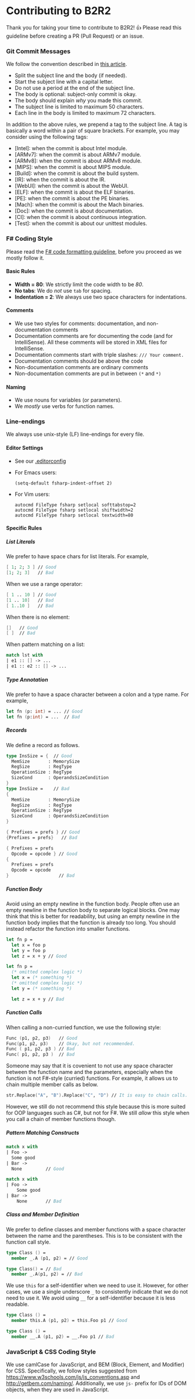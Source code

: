 # Contributing to B2R2

Thank you for taking your time to contribute to B2R2! :+1: Please read this
guideline before creating a PR (Pull Request) or an issue.

### Git Commit Messages

We follow the convention described in [this article](https://chris.beams.io/posts/git-commit/).

- Split the subject line and the body (if needed).
- Start the subject line with a capital letter.
- Do not use a period at the end of the subject line.
- The body is optional: subject-only commit is okay.
- The body should explain *why* you made this commit.
- The subject line is limited to maximum 50 characters.
- Each line in the body is limited to maximum 72 characters.

In addition to the above rules, we prepend a tag to the subject line. A tag is
basically a word within a pair of square brackets. For example, you may consider
using the following tags:

- [Intel]: when the commit is about Intel module.
- [ARMv7]: when the commit is about ARMv7 module.
- [ARMv8]: when the commit is about ARMv8 module.
- [MIPS]: when the commit is about MIPS module.
- [Build]: when the commit is about the build system.
- [IR]: when the commit is about the IR.
- [WebUI]: when the commit is about the WebUI.
- [ELF]: when the commit is about the ELF binaries.
- [PE]: when the commit is about the PE binaries.
- [Mach]: when the commit is about the Mach binaries.
- [Doc]: when the commit is about documentation.
- [CI]: when the commit is about continuous integration.
- [Test]: when the commit is about our unittest modules.

### F# Coding Style

Please read the [F# code formatting guideline](https://docs.microsoft.com/en-us/dotnet/fsharp/style-guide/formatting),
before you proceed as we mostly follow it.

#### Basic Rules

- **Width = 80**: We strictly limit the code width to be *80*.
- **No tabs**: We do *not* use `tab` for spacing.
- **Indentation = 2**: We always use two space characters for indentations.

#### Comments

- We use two styles for comments: documentation, and non-documentation comments
- Documentation comments are for documenting the code (and for
  IntelliSense). All these comments will be stored in XML files for
  IntelliSense.
- Documentation comments start with triple slashes: ```/// Your comment.```
- Documentation comments should be above the code
- Non-documentation comments are ordinary comments
- Non-documentation comments are put in between ```(*``` and ```*)```

#### Naming

- We use nouns for variables (or parameters).
- We *mostly* use verbs for function names.

### Line-endings

We always use unix-style (LF) line-endings for every file.

#### Editor Settings

- See our [.editorconfig](.editorconfig)

- For Emacs users:
    ```
    (setq-default fsharp-indent-offset 2)
    ```

- For Vim users:
    ```
    autocmd FileType fsharp setlocal softtabstop=2
    autocmd FileType fsharp setlocal shiftwidth=2
    autocmd FileType fsharp setlocal textwidth=80
    ```

#### Specific Rules

##### List Literals

We prefer to have space chars for list literals. For example,
```fsharp
[ 1; 2; 3 ] // Good
[1; 2; 3]   // Bad
```

When we use a range operator:
```fsharp
[ 1 .. 10 ] // Good
[1 .. 10]   // Bad
[ 1..10 ]   // Bad
```

When there is no element:
```fsharp
[]   // Good
[ ]  // Bad
```

When pattern matching on a list:
```fsharp
match lst with
| e1 :: [] -> ...
| e1 :: e2 :: [] -> ...
```

##### Type Annotation

We prefer to have a space character between a colon and a type name. For
example,
```fsharp
let fn (p: int) = ... // Good
let fn (p:int) = ...  // Bad
```

##### Records

We define a record as follows.
```fsharp
type InsSize = {  // Good
  MemSize       : MemorySize
  RegSize       : RegType
  OperationSize : RegType
  SizeCond      : OperandsSizeCondition
}
type InsSize =    // Bad
{
  MemSize       : MemorySize
  RegSize       : RegType
  OperationSize : RegType
  SizeCond      : OperandsSizeCondition
}

{ Prefixes = prefs } // Good
{Prefixes = prefs}   // Bad

{ Prefixes = prefs
  Opcode = opcode } // Good
{
  Prefixes = prefs
  Opcode = opcode
}                   // Bad
```

##### Function Body

Avoid using an empty newline in the function body. People often use an empty
newline in the function body to separate logical blocks. One may think that this
is better for readability, but using an empty newline in the function body
implies that the function is already too long. You should instead refactor the
function into smaller functions.

```fsharp
let fn p =
  let x = foo p
  let y = foo p
  let z = x + y // Good

let fn p =
  (* omitted complex logic *)
  let x = (* something *)
  (* omitted complex logic *)
  let y = (* something *)

  let z = x + y // Bad
```

##### Function Calls

When calling a non-curried function, we use the following style:
```fsharp
Func (p1, p2, p3)   // Good
Func(p1, p2, p3)    // Okay, but not recommended.
Func ( p1, p2, p3 ) // Bad
Func( p1, p2, p3 )  // Bad
```

Someone may say that it is covenient to not use any space character between the
function name and the parameters, especially when the function is not F#-style
(curried) functions. For example, it allows us to chain multiple member calls as
below.
```fsharp
str.Replace("A", "B").Replace("C", "D") // It is easy to chain calls.
```
However, we still do not recommend this style because this is more suited for
OOP languages such as C#, but not for F#. We still *allow* this style when you
call a chain of member functions though.

##### Pattern Matching Constructs

```fsharp
match x with
| Foo ->
  Some good
| Bar ->
  None         // Good

match x with
| Foo ->
    Some good
| Bar ->
    None       // Bad
```

##### Class and Member Definition

We prefer to define classes and member functions with a space character
between the name and the parentheses. This is to be consistent with the
function call style.

```fsharp
type Class () =
  member _.A (p1, p2) = // Good

type Class() = // Bad
  member _.A(p1, p2) = // Bad
```

We use `this` for a self-identifier when we need to use it. However, for other
cases, we use a single underscore `_` to consistently indicate that we do not
need to use it. We avoid using `__` for a self-identifier because it is less
readable.

```fsharp
type Class () =
  member this.A (p1, p2) = this.Foo p1 // Good

type Class () =
  member __.A (p1, p2) = __.Foo p1 // Bad
```

### JavaScript & CSS Coding Style

We use camlCase for JavaScript, and BEM (Block, Element, and Modifier) for CSS.
Specifically, we follow styles suggested from
https://www.w3schools.com/js/js_conventions.asp and http://getbem.com/naming/.
Additionally, we use `js-` prefix for IDs of DOM objects, when they are used in
JavaScript.
